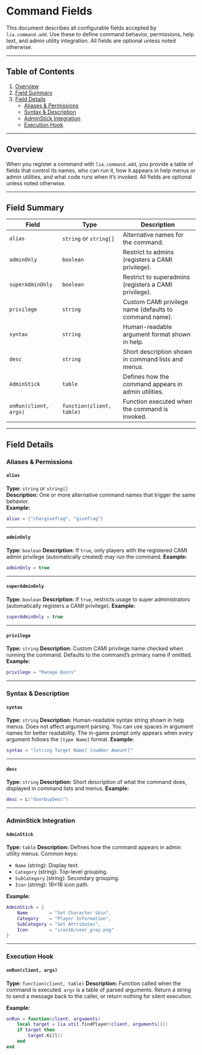 # Command Fields

This document describes all configurable fields accepted by `lia.command.add`. Use these to define command behavior, permissions, help text, and admin utility integration.
All fields are optional unless noted otherwise.

---

## Table of Contents

1. [Overview](#overview)  
2. [Field Summary](#field-summary)  
3. [Field Details](#field-details)  
   - [Aliases & Permissions](#aliases--permissions)  
   - [Syntax & Description](#syntax--description)  
   - [AdminStick Integration](#adminstick-integration)  
   - [Execution Hook](#execution-hook)  

---

## Overview

When you register a command with `lia.command.add`, you provide a table of fields that control its names, who can run it, how it appears in help menus or admin utilities, and what code runs when it’s invoked. All fields are optional unless noted otherwise.

---

## Field Summary

| Field               | Type                       | Description                                                      |
|---------------------|----------------------------|------------------------------------------------------------------|
| `alias`             | `string` or `string[]`     | Alternative names for the command.                               |
| `adminOnly`         | `boolean`                  | Restrict to admins (registers a CAMI privilege).                 |
| `superAdminOnly`    | `boolean`                  | Restrict to superadmins (registers a CAMI privilege).            |
| `privilege`         | `string`                   | Custom CAMI privilege name (defaults to command name).           |
| `syntax`            | `string`                   | Human-readable argument format shown in help.                    |
| `desc`              | `string`                   | Short description shown in command lists and menus.              |
| `AdminStick`        | `table`                    | Defines how the command appears in admin utilities.              |
| `onRun(client, args)` | `function(client, table)` | Function executed when the command is invoked.                   |

---

## Field Details

### Aliases & Permissions

#### `alias`
**Type:** `string` or `string[]`  
**Description:** One or more alternative command names that trigger the same behavior.  
**Example:**
```lua
alias = {"chargiveflag", "giveflag"}
````

---

#### `adminOnly`

**Type:** `boolean`
**Description:** If `true`, only players with the registered CAMI admin privilege (automatically created) may run the command.
**Example:**

```lua
adminOnly = true
```

---

#### `superAdminOnly`

**Type:** `boolean`
**Description:** If `true`, restricts usage to super administrators (automatically registers a CAMI privilege).
**Example:**

```lua
superAdminOnly = true
```

---

#### `privilege`

**Type:** `string`
**Description:** Custom CAMI privilege name checked when running the command. Defaults to the command’s primary name if omitted.
**Example:**

```lua
privilege = "Manage Doors"
```

---

### Syntax & Description

#### `syntax`

**Type:** `string`
**Description:** Human-readable syntax string shown in help menus. Does not affect argument parsing.
You can use spaces in argument names for better readability.
The in-game prompt only appears when every argument follows the `[type Name]` format.
**Example:**

```lua
syntax = "[string Target Name] [number Amount]"
```

---

#### `desc`

**Type:** `string`
**Description:** Short description of what the command does, displayed in command lists and menus.
**Example:**

```lua
desc = L("doorbuyDesc")
```

---

### AdminStick Integration

#### `AdminStick`

**Type:** `table`
**Description:** Defines how the command appears in admin utility menus. Common keys:

* `Name` (string): Display text.
* `Category` (string): Top-level grouping.
* `SubCategory` (string): Secondary grouping.
* `Icon` (string): 16×16 icon path.

**Example:**

```lua
AdminStick = {
    Name        = "Set Character Skin",
    Category    = "Player Information",
    SubCategory = "Set Attributes",
    Icon        = "icon16/user_gray.png"
}
```

---

### Execution Hook

#### `onRun(client, args)`

**Type:** `function(client, table)`
**Description:** Function called when the command is executed. `args` is a table of parsed arguments. Return a string to send a message back to the caller, or return nothing for silent execution.

**Example:**

```lua
onRun = function(client, arguments)
    local target = lia.util.findPlayer(client, arguments[1])
    if target then
        target:Kill()
    end
end
```
